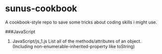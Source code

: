 sunus-cookbook
==============

A cookbook-style repo to save some tricks about coding skills i might use.

###JavaScript

1. JavaScript/js_1.js
    List all of the methods/attributes of an object.(Including non-enumerable-inherited-property like toString)
